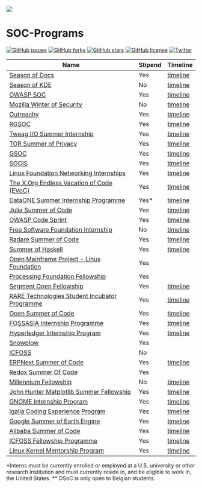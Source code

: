 ![](https://img.shields.io/badge/%20-Open--Source--Internships-blueviolet.svg)

# SOC-Programs
[![GitHub issues](https://img.shields.io/github/issues/tapaswenipathak/Open-Source-Programs.svg)](https://github.com/tapaswenipathak/Open-Source-Programs/issues)
[![GitHub forks](https://img.shields.io/github/forks/tapaswenipathak/Open-Source-Programs.svg)](https://github.com/tapaswenipathak/Open-Source-Programs/network)
[![GitHub stars](https://img.shields.io/github/stars/tapaswenipathak/Open-Source-Programs.svg)](https://github.com/tapaswenipathak/Open-Source-Programs/stargazers)
[![GitHub license](https://img.shields.io/github/license/tapaswenipathak/Open-Source-Programs.svg)](https://github.com/tapaswenipathak/Open-Source-Programs/blob/master/LICENSE)
[![Twitter](https://img.shields.io/twitter/url/https/github.com/tapaswenipathak/Open-Source-Programs.svg?label=Open-Source-Programs&style=social)](https://twitter.com/intent/tweet?text=Open%20Source%20Programs:&url=https%3A%2F%2Fgithub.com%2Ftapaswenipathak%2FOpen-Source-Programs)

| Name                                    | Stipend | Timeline            |
|-----------------------------------------|-------------|-----------------|
| [Season of Docs](https://developers.google.com/season-of-docs/) | Yes | [timeline](https://developers.google.com/season-of-docs/docs/timeline) |
| [Season of KDE](https://season.kde.org) | No      | [timeline](https://dot.kde.org/2017/11/19/announcing-season-kde-2018) |
| [OWASP SOC](https://www.owasp.org/index.php/OWASP_Code_Sprint_2017) | Yes | [timeline](https://www.owasp.org/index.php/OWASP_Code_Sprint_2017#Timeplan) |
| [Mozilla Winter of Security](https://wiki.mozilla.org/Security/Automation/Winter_Of_Security_2016) | No | [timeline](https://wiki.mozilla.org/Security/Automation/Winter_Of_Security_2016#Timeline) |
| [Outreachy](https://www.gnome.org/outreachy/) | Yes | [timeline](https://www.gnome.org/outreachy/) |
| [RGSOC](http://railsgirlssummerofcode.org/) | Yes | [timeline](https://railsgirlssummerofcode.org/) |
|[Tweag I/O Summer Internship](https://www.tweag.io/posts/2019-03-11-internships.html)|Yes|[timeline](https://www.tweag.io/posts/2019-03-11-internships.html#time)|
| [TOR Summer of Privacy](https://trac.torproject.org/projects/tor/wiki/org/TorSoP) | Yes | [timeline](https://trac.torproject.org/projects/tor/wiki/org/TorSoP) |
| [GSOC](https://developers.google.com/open-source/gsoc/) | Yes | [timeline](https://developers.google.com/open-source/gsoc/timeline)       |
| [SOCIS](https://socis.esa.int/) | Yes | [timeline](https://socis.esa.int/timeline/)   |
| [Linux Foundation Networking Internships](https://wiki.lfnetworking.org/display/LN/LF+Networking+Internships) | Yes | [timeline](https://wiki.lfnetworking.org/display/LN/LF+Networking+Internships#LFNetworkingInternships-Typicaltimelineforinternship) |
| [The X.Org Endless Vacation of Code (EVoC)](http://www.x.org/wiki/XorgEVoC/)| Yes |[timeline](https://summerofcode.withgoogle.com/how-it-works/#timeline)     |
| [DataONE Summer Internship Programme](https://www.dataone.org/internships) | Yes*| [timeline](https://www.dataone.org/internships)  |
|[Julia Summer of Code](https://julialang.org/soc/ideas-page)|Yes|[timeline](https://julialang.org/soc/guidelines/)|
|[OWASP Code Sprint](https://www.owasp.org/index.php/GSoC2019_Ideas)|Yes|[timeline](https://www.owasp.org/index.php/GSoC)|
| [Free Software Foundation Internship](http://www.fsf.org/volunteer/internships) | No|[timeline](https://www.outreachy.org/)  |
| [Radare Summer of Code](http://rada.re/r/rsoc.html) | Yes | [timeline](https://www.radare.org/r/rsoc.html#schedule) |
| [Summer of Haskell](https://summer.haskell.org/) | Yes |    [timeline](https://developers.google.com/open-source/gsoc/timeline)   |
| [Open Mainframe Project - Linux Foundation](https://www.openmainframeproject.org/projects/internship-program) | Yes |  |
| [Processing Foundation Fellowship](https://processingfoundation.org/fellowships/) | Yes |  |
| [Segment Open Fellowship](https://open.segment.com/fellowship) | Yes | [timeline](https://open.segment.com/fellowship/#details)     |
| [RARE Technologies Student Incubator Programme](https://rare-technologies.com/incubator/#details) | Yes | [timeline](https://rare-technologies.com/incubator/#details)    |
| [Open Summer of Code](https://summerofcode.be/) | Yes |[timeline](https://2019.summerofcode.be/practical.html)|
| [FOSSASIA Internship Programme]( https://fossasia.org/internship) | Yes | [timeline](https://fossasia.org/internship)     |
| [Hyperledger Internship Program](https://wiki.hyperledger.org/display/INTERN/Hyperledger+Internship+Program) | Yes | [timeline](https://wiki.hyperledger.org/display/INTERN/Hyperledger+Internship+Program#HyperledgerInternshipProgram-2019ProgramTimeline) |
| [Snowplow](https://snowplowanalytics.com/company/careers/?gh_jid=1107068) | Yes |  |
| [ICFOSS](https://icfoss.in/event/invitation-for-interns-0) | No |  |
| [ERPNext Summer of Code](https://erpnext.org/esoc) | Yes | [timeline](https://erpnext.org/esoc#timeline) |
| [Redox Summer Of Code](https://www.redox-os.org/rsoc/)| Yes |     |
|[Millennium Fellowship](https://milleniumfellows.org)|No|[timeline](https://milleniumfellows.org/the-program)|
| [John Hunter Matplotlib Summer Fellowship](https://www.numfocus.org/programs/john-hunter-technology-fellowship)| Yes | [timeline](https://numfocus.org/programs/john-hunter-technology-fellowship) |
| [GNOME Internship Program](https://wiki.gnome.org/Internships)| Yes |[timeline](https://wiki.gnome.org/Internships#Timeline)  |
| [Igalia Coding Experience Program](https://www.igalia.com/about-us/coding-experience)| Yes |[timeline](https://www.igalia.com/about-us/coding-experience) |
| [Google Summer of Earth Engine](https://sites.google.com/view/summerofearthengine/home) | Yes |[timeline](https://sites.google.com/view/summerofearthengine/timeline?authuser=0) |
| [Alibaba Summer of Code](https://developer.aliyun.com/special/summerofcode2019en) | Yes | [timeline](https://developer.aliyun.com/special/summerofcode2019en) |
| [ICFOSS Fellowship Programme](https://icfoss.in/index.php/event/foss-innovation-fellowship-programme)  | Yes  |   [timeline](https://icfoss.in/index.php/event/foss-innovation-fellowship-programme)  |
| [Linux Kernel Mentorship Program](https://wiki.linuxfoundation.org/lkmp)  | Yes  |   [timeline](https://wiki.linuxfoundation.org/lkmp/lkmp_schedule)  |

*Interns must be currently enrolled or employed at a U.S. university or other research institution and must currently reside in, and be eligible to work in, the United States.
** OSoC is only open to Belgian students.
